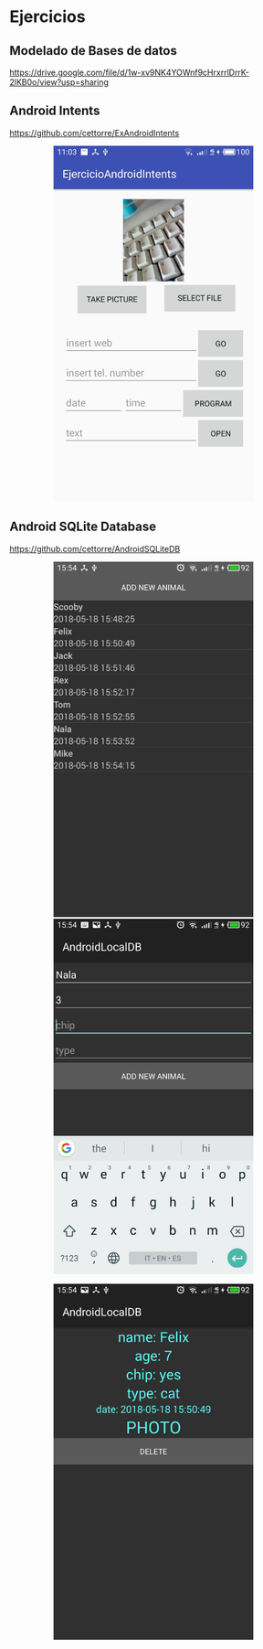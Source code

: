 
<h1>Ejercicios</h1>

<h2>Modelado de Bases de datos</h2>



https://drive.google.com/file/d/1w-xv9NK4YOWnf9cHrxrrlDrrK-2lKB0o/view?usp=sharing


<h2>Android Intents</h2>



https://github.com/cettorre/ExAndroidIntents

<p align="center">
  
<img src="img/ej1main.jpg" width="350"/>

</p>



<h2>Android SQLite Database</h2>



https://github.com/cettorre/AndroidSQLiteDB

<p align="center">

<img src="/img/ej2main.jpg" width="350"/>
  
<img src="/img/ej2add.jpg" width="350"/>

</p>






<p align="center">
 
 <img src="/img/ej2info.jpg" width="350"/>

</p>
